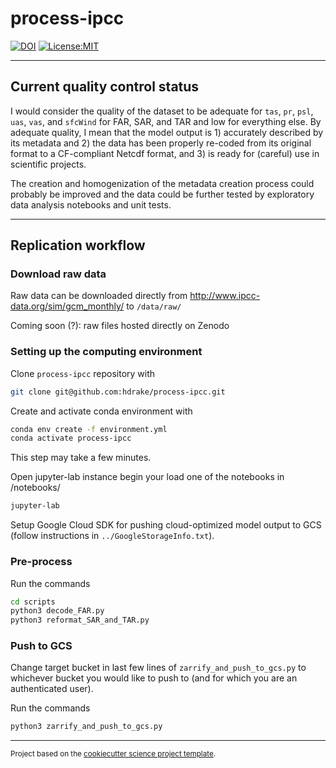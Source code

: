 process-ipcc
==============================
[![DOI](https://zenodo.org/badge/DOI/10.5281/zenodo.3697947.svg)](https://doi.org/10.5281/zenodo.3697947) [![License:MIT](https://img.shields.io/badge/License-MIT-lightgray.svg?style=flt-square)](https://opensource.org/licenses/MIT)

---------
## Current quality control status

I would consider the quality of the dataset to be adequate for `tas`, `pr`, `psl`, `uas`, `vas`, and `sfcWind` for FAR, SAR, and TAR and low for everything else. By adequate quality, I mean that the model output is 1) accurately described by its metadata and 2) the data has been properly re-coded from its original format to a CF-compliant Netcdf format, and 3) is ready for (careful) use in scientific projects.

The creation and homogenization of the metadata creation process could probably be improved and the data could be further tested by exploratory data analysis notebooks and unit tests.

---------
## Replication workflow

### Download raw data

Raw data can be downloaded directly from http://www.ipcc-data.org/sim/gcm_monthly/ to `/data/raw/`

Coming soon (?): raw files hosted directly on Zenodo

### Setting up the computing environment

Clone `process-ipcc` repository with
```bash
git clone git@github.com:hdrake/process-ipcc.git
```

Create and activate conda environment with
```bash
conda env create -f environment.yml
conda activate process-ipcc
```
This step may take a few minutes.

Open jupyter-lab instance begin your load one of the notebooks in /notebooks/
```bash
jupyter-lab
```

Setup Google Cloud SDK for pushing cloud-optimized model output to GCS (follow instructions in `../GoogleStorageInfo.txt`).

### Pre-process
Run the commands
```bash
cd scripts
python3 decode_FAR.py
python3 reformat_SAR_and_TAR.py
```

### Push to GCS
Change target bucket in last few lines of `zarrify_and_push_to_gcs.py` to whichever bucket you would like to push to (and for which you are an authenticated user).

Run the commands
```bash
python3 zarrify_and_push_to_gcs.py
```

---------
<p><small>Project based on the <a target="_blank" href="https://github.com/jbusecke/cookiecutter-science-project">cookiecutter science project template</a>.</small></p>
